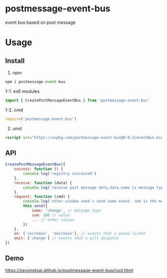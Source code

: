 <!--
 * @Author: caizeyong
 * @Date: 2019-11-13 09:11:50
 * @Description: readme
 -->
# postmessage-event-bus
event bus based on post message

# Usage

## Install
1. npm
```javascript
npm i postmessage-event-bus
```
   1-1. es6 modules
   ```javascript
   import { CreatePostMessageEventBus } from 'postmessage-event-bus'
   ```
   1-2. cmd
   ```javascript
   require('postmessage-event-bus')
   ```

2. umd
```html
<script src="https://unpkg.com/postmessage-event-bus@0.0.2/eventBus.min.js"></script>
```

## API
```javascript
CreatePostMessageEventBus({
    success: function () {
        console.log('registry successed')
    },
    receive: function (data) {
        console.log('receive post message data,data.name is message type', data, data.name)
    },
    request: function (cmd) {
        console.log('other window need u send some event. cmd is the message type', cmd)
        this.send({
            name: 'change', // message type
            sum: 100 // value
            ... // other values
        })
    },
    on: ['increase', 'decrease'], // events that u wanna listen
    emit: ['change'] // events that u will dispatch
})
```

## Demo
https://zeyongtsai.github.io/postmessage-event-bus/root.html